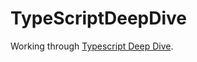 # TypeScriptDeepDive

Working through [Typescript Deep Dive](https://basarat.gitbook.io/typescript/).
